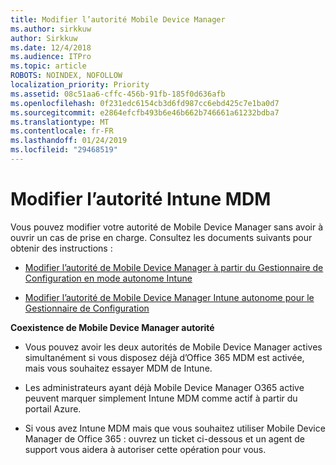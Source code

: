 ```yaml
---
title: Modifier l’autorité Mobile Device Manager
ms.author: sirkkuw
author: Sirkkuw
ms.date: 12/4/2018
ms.audience: ITPro
ms.topic: article
ROBOTS: NOINDEX, NOFOLLOW
localization_priority: Priority
ms.assetid: 08c51aa6-cffc-456b-91fb-185f0d636afb
ms.openlocfilehash: 0f231edc6154cb3d6fd987cc6ebd425c7e1ba0d7
ms.sourcegitcommit: e2864efcfb493b6e46b662b746661a61232bdba7
ms.translationtype: MT
ms.contentlocale: fr-FR
ms.lasthandoff: 01/24/2019
ms.locfileid: "29468519"
---
```

# <a name="change-intune-mdm-authority"></a>Modifier l’autorité Intune MDM

Vous pouvez modifier votre autorité de Mobile Device Manager sans avoir à ouvrir un cas de prise en charge. Consultez les documents suivants pour obtenir des instructions :
  
- [Modifier l’autorité de Mobile Device Manager à partir du Gestionnaire de Configuration en mode autonome Intune](https://docs.microsoft.com/sccm/mdm/deploy-use/migrate-change-mdm-authority)
    
- [Modifier l’autorité de Mobile Device Manager Intune autonome pour le Gestionnaire de Configuration](https://docs.microsoft.com/sccm/mdm/deploy-use/change-mdm-authority)
    
 **Coexistence de Mobile Device Manager autorité**
  
- Vous pouvez avoir les deux autorités de Mobile Device Manager actives simultanément si vous disposez déjà d’Office 365 MDM est activée, mais vous souhaitez essayer MDM de Intune.
    
- Les administrateurs ayant déjà Mobile Device Manager O365 active peuvent marquer simplement Intune MDM comme actif à partir du portail Azure.
    
- Si vous avez Intune MDM mais que vous souhaitez utiliser Mobile Device Manager de Office 365 : ouvrez un ticket ci-dessous et un agent de support vous aidera à autoriser cette opération pour vous.
    

